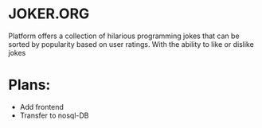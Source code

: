 # JOKER.ORG
Platform offers a collection of hilarious programming jokes that can be sorted by popularity based on user ratings. With the ability to like or dislike jokes

# Plans:
* Add frontend
* Transfer to nosql-DB

